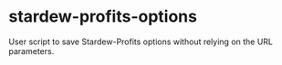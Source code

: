 # stardew-profits-options
 User script to save Stardew-Profits options without relying on the URL parameters.
